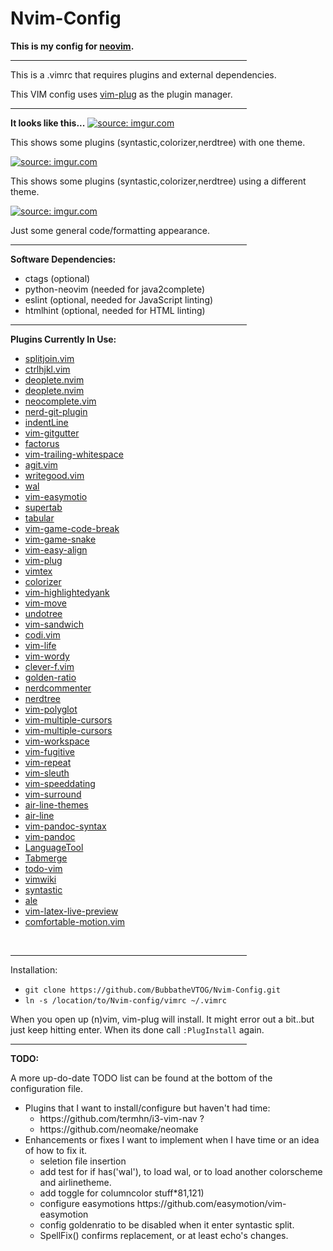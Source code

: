 # Nvim-Config
<strong>This is my config for <a href="https://github.com/neovim/neovim">neovim</a>.</strong>
<hr width="75%" align="center" noshade>
<p>This is a .vimrc that requires plugins and external dependencies.</p>
<p>This VIM config uses <a href=https://github.com/junegunn/vim-plug>vim-plug</a> as the plugin manager.</p>
<hr width="75%" align="center" noshade>
<strong>It looks like this...</strong>
<a href="http://imgur.com/iiRj5dB"><img src="http://i.imgur.com/iiRj5dB.png" title="source: imgur.com" /></a>
<p>This shows some plugins (syntastic,colorizer,nerdtree) with one theme.</p>
<a href="http://imgur.com/NGTbJH6"><img src="http://i.imgur.com/NGTbJH6.png" title="source: imgur.com" /></a>
<p>This shows some plugins (syntastic,colorizer,nerdtree) using a different theme.</p>
<a href="http://imgur.com/X9Sap29"><img src="http://i.imgur.com/X9Sap29.png" title="source: imgur.com" /></a>
<p>Just some general code/formatting appearance.</p>
<hr width="75%" align="center" noshade>
<strong>Software Dependencies:</strong>
<ul>
	<li>ctags (optional)
	<li>python-neovim (needed for java2complete)
	<li>eslint (optional, needed for JavaScript linting)
	<li>htmlhint (optional, needed for HTML linting)
</ul>
<hr width="75%" align="center">
<strong>Plugins Currently In Use:</strong>
<ul>
	<li><a href=https://github.com/AndreRadev/splitjoin.vim>splitjoin.vim</a>
	<li><a href=https://github.com/AnthonyAstige/ctrlhjkl.vim>ctrlhjkl.vim</a>
	<li><a href=https://github.com/Shougo/deoplete.nvim>deoplete.nvim</a>
	<li><a href=https://github.com/Shougo/deoplete.nvim>deoplete.nvim</a>
	<li><a href=https://github.com/Shougo/neocomplete.vim>neocomplete.vim</a>
	<li><a href=https://github.com/Xuyuanp/nerdtree-git-plugin>nerd-git-plugin</a>
	<li><a href=https://github.com/Yggdroot/indentLine>indentLine</a>
	<li><a href=https://github.com/airblade/vim-gitgutter>vim-gitgutter</a>
	<li><a href=https://github.com/apalmer1377/factorus>factorus</a>
	<li><a href=https://github.com/bronson/vim-trailing-whitespace>vim-trailing-whitespace</a>
	<li><a href=https://github.com/cohama/agit.vim>agit.vim</a>
	<li><a href=https://github.com/davidbeckingsale/writegood.vim>writegood.vim</a>
	<li><a href=https://github.com/dylanaraps/wal>wal</a>
	<li><a href=https://github.com/easymotion/vim-easymotion>vim-easymotio</a>
	<li><a href=https://github.com/ervandew/supertab>supertab</a>
	<li><a href=https://github.com/godlygeek/tabular>tabular</a>
	<li><a href=https://github.com/johngrib/vim-game-code-break>vim-game-code-break</a>
	<li><a href=https://github.com/johngrib/vim-game-snake>vim-game-snake</a>
	<li><a href=https://github.com/junegunn/vim-easy-align>vim-easy-align</a>
	<li><a href=https://github.com/junegunn/vim-plug>vim-plug</a>
	<li><a href=https://github.com/lervag/vimtex>vimtex</a>
	<li><a href=https://github.com/lilydjwg/colorizer>colorizer</a>
	<li><a href=https://github.com/machakann/vim-highlightedyank>vim-highlightedyank</a>
	<li><a href=https://github.com/matze/vim-move>vim-move</a>
	<li><a href=https://github.com/mbbill/undotree>undotree</a>
	<li><a href=https://github.com/mechakann/vim-sandwich>vim-sandwich</a>
	<li><a href=https://github.com/metakirby5/codi.vim'>codi.vim</a>
	<li><a href=https://github.com/omaraboumrad/vim-life>vim-life</a>
	<li><a href=https://github.com/reedes/vim-wordy>vim-wordy</a>
	<li><a href=https://github.com/rhysd/clever-f.vim>clever-f.vim</a>
	<li><a href=https://github.com/roman/golden-ratio>golden-ratio</a>
	<li><a href=https://github.com/scrooloose/nerdcommenter>nerdcommenter</a>
	<li><a href=https://github.com/scrooloose/nerdtree>nerdtree</a>
	<li><a href=https://github.com/sheerun/vim-plyglot>vim-polyglot</a>
	<li><a href=https://github.com/terryma/vim-multiple-cursors>vim-multiple-cursors</a>
	<li><a href=https://github.com/terryma/vim-multiple-cursors>vim-multiple-cursors</a>
	<li><a href=https://github.com/thaerkh/vim-workspace>vim-workspace</a>
	<li><a href=https://github.com/tpope/vim-fugitive>vim-fugitive</a>
	<li><a href=https://github.com/tpope/vim-repeat>vim-repeat</a>
	<li><a href=https://github.com/tpope/vim-sleuth>vim-sleuth</a>
	<li><a href=https://github.com/tpope/vim-speeddating>vim-speeddating</a>
	<li><a href=https://github.com/tpope/vim-surround>vim-surround</a>
	<li><a href=https://github.com/vim-airline/vim-airline-themes>air-line-themes</a>
	<li><a href=https://github.com/vim-airline/vim-airline>air-line</a>
	<li><a href=https://github.com/vim-pandoc/vim-pandoc-syntax>vim-pandoc-syntax</a>
	<li><a href=https://github.com/vim-pandoc/vim-pandoc>vim-pandoc</a>
	<li><a href=https://github.com/vim-scripts/LanguageTool>LanguageTool</a>
	<li><a href=https://github.com/vim-scripts/Tabmerge>Tabmerge</a>
	<li><a href=https://github.com/vim-scripts/todo-vim>todo-vim</a>
	<li><a href=https://github.com/vim-scripts/vimwiki>vimwiki</a>
	<li><a href=https://github.com/vim-syntastic/syntastic>syntastic</a>
	<li><a href=https://github.com/w0rp/ale>ale</a>
	<li><a href=https://github.com/xuhdev/vim-latex-live-preview>vim-latex-live-preview</a>
	<li><a href=https://github.com/yuttie/comfortable-motion.vim>comfortable-motion.vim</a>
</ul>
<br>
<hr width="75%" align="center" noshade>
<p>Installation:
<ul>
	<li><code>git clone https://github.com/BubbatheVTOG/Nvim-Config.git</code>
	<li><code>ln -s /location/to/Nvim-config/vimrc ~/.vimrc</code>
</ul>
<p>When you open up (n)vim, vim-plug will install. It might error out a bit..but just keep hitting enter. When its done call <code>:PlugInstall</code> again.
<br>
<hr width="75%" align="center" noshade>
<strong>TODO:</strong>
<p>A more up-do-date TODO list can be found at the bottom of the configuration file.
<ul>
	<li>Plugins that I want to install/configure but haven't had time:
	<ul>
		<li>https://github.com/termhn/i3-vim-nav ?
		<li>https://github.com/neomake/neomake
	</ul>
	<li>Enhancements or fixes I want to implement when I have time or an idea of how to fix it.
	<ul>
		<li>seletion file insertion
		<li>add test for if has('wal'), to load wal, or to load another colorscheme and airlinetheme.
		<li>add toggle for columncolor stuff*81,121)
		<li>configure easymotions https://github.com/easymotion/vim-easymotion
		<li>config goldenratio to be disabled when it enter syntastic split.
		<li>SpellFix() confirms replacement, or at least echo's changes.
	</ul>
</ul>

